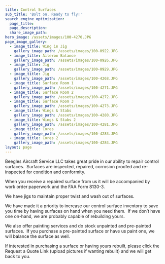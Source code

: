 ```yaml
---
title: Control Surfaces
sub_title: 'Bolt on, Ready to fly!'
search_engine_optimization:
  page_title:
  page_description:
  share_image_path:
hero_image: /assets/images/100-4270.JPG
page_image_gallery:
  - image_title: Wing in Jig
    gallery_image_path: /assets/images/100-0922.JPG
  - image_title: Aileron Balance
    gallery_image_path: /assets/images/100-0926.JPG
  - image_title: Jig
    gallery_image_path: /assets/images/100-0929.JPG
  - image_title: Jig
    gallery_image_path: /assets/images/100-4268.JPG
  - image_title: Surface Room 1
    gallery_image_path: /assets/images/100-4271.JPG
  - image_title: Surface Room 2
    gallery_image_path: /assets/images/100-4272.JPG
  - image_title: Surface Room 3
    gallery_image_path: /assets/images/100-4273.JPG
  - image_title: Wings & Stabs
    gallery_image_path: /assets/images/100-4280.JPG
  - image_title: Wings & Stabs 2
    gallery_image_path: /assets/images/100-4281.JPG
  - image_title: Cores
    gallery_image_path: /assets/images/100-4283.JPG
  - image_title: Cores 2
    gallery_image_path: /assets/images/100-4284.JPG
layout: page
---
```

Beegles Aircraft Service LLC takes great pride in our ability to repair control surfaces.&nbsp; Surfaces are inspected, repaired, corrosion proofed and re-inspected for condition and conformity.

When you receive a repaired surface from us it will be accompanied by work order paperwork and the FAA Form 8130-3.

We have jigs to maintain proper twist and wash out of surfaces.

We have made it a priority to increase our control surface inventory to save you time by having surfaces on hand when you need them. &nbsp;If we don’t have one on-hand, we are probably capable of rebuilding yours.

We also offer painting services and do stock unpainted and pre-painted surfaces. &nbsp;If you purchase a pre-painted surface or have us paint one, we will balance the surface as well.

If interested in purchasing a surface or having yours rebuilt, please click the Request a Quote Link (upload pictures if wanting rebuilt) and we will get back to you.

&nbsp;
